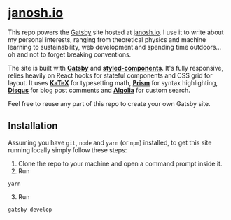 # [janosh.io](https://janosh.io)

This repo powers the [Gatsby](https://gatsbyjs.org) site hosted at [janosh.io](https://janosh.io). I use it to write about my personal interests, ranging from theoretical physics and machine learning to sustainability, web development and spending time outdoors... oh and not to forget breaking conventions.

The site is built with [**Gatsby**](https://www.gatsbyjs.org/blog/2018-06-16-announcing-gatsby-v2-beta-launch) and [**styled-components**](https://styled-components.com). It's fully responsive, relies heavily on React hooks for stateful components and CSS grid for layout. It uses [**KaTeX**](https://katex.org) for typesetting math, [**Prism**](https://prismjs.com) for syntax highlighting, [**Disqus**](https://disqus.com) for blog post comments and [**Algolia**](https://www.algolia.com) for custom search.

Feel free to reuse any part of this repo to create your own Gatsby site.

## Installation

Assuming you have `git`, `node` and `yarn` (or `npm`) installed, to get this site running locally simply follow these steps:

1. Clone the repo to your machine and open a command prompt inside it.
2. Run

```
yarn
```

3. Run

```
gatsby develop
```
